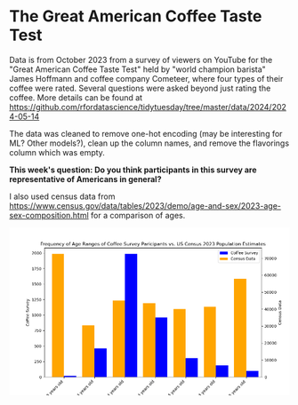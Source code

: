 # The Great American Coffee Taste Test

Data is from October 2023 from a survey of viewers on YouTube for the "Great American Coffee Taste Test" held by "world champion barista" James Hoffmann and coffee company Cometeer, where four types of their coffee were rated. Several questions were asked beyond just rating the coffee.  More details can be found at https://github.com/rfordatascience/tidytuesday/tree/master/data/2024/2024-05-14

The data was cleaned to remove one-hot encoding (may be interesting for ML? Other models?), clean up the column names, and remove the flavorings column which was empty.

**This week's question: Do you think participants in this survey are representative of Americans in general?**

I also used census data from https://www.census.gov/data/tables/2023/demo/age-and-sex/2023-age-sex-composition.html for a comparison of ages.

![Coffee Survey Ages](Coffee_Survey.png)
